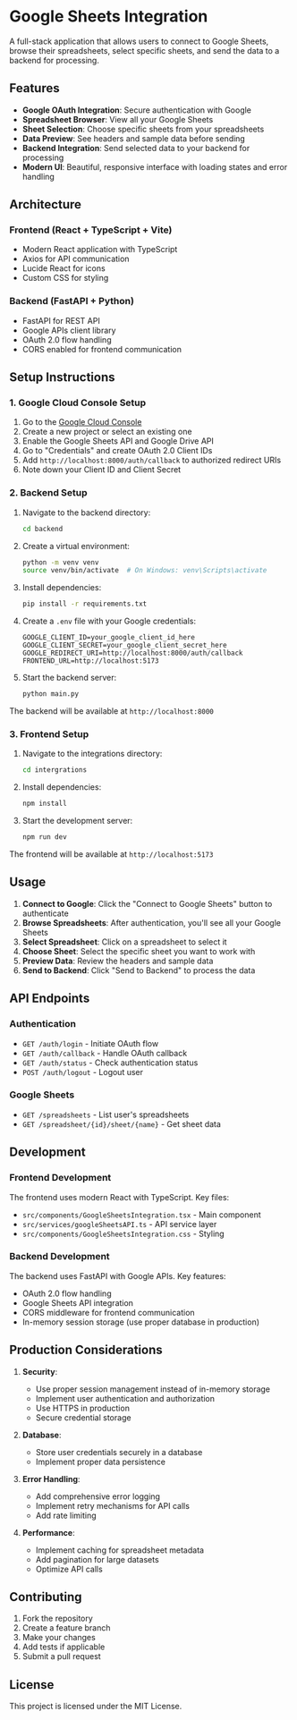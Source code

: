 # Google Sheets Integration

A full-stack application that allows users to connect to Google Sheets, browse their spreadsheets, select specific sheets, and send the data to a backend for processing.

## Features

- **Google OAuth Integration**: Secure authentication with Google
- **Spreadsheet Browser**: View all your Google Sheets
- **Sheet Selection**: Choose specific sheets from your spreadsheets
- **Data Preview**: See headers and sample data before sending
- **Backend Integration**: Send selected data to your backend for processing
- **Modern UI**: Beautiful, responsive interface with loading states and error handling

## Architecture

### Frontend (React + TypeScript + Vite)
- Modern React application with TypeScript
- Axios for API communication
- Lucide React for icons
- Custom CSS for styling

### Backend (FastAPI + Python)
- FastAPI for REST API
- Google APIs client library
- OAuth 2.0 flow handling
- CORS enabled for frontend communication

## Setup Instructions

### 1. Google Cloud Console Setup

1. Go to the [Google Cloud Console](https://console.cloud.google.com/)
2. Create a new project or select an existing one
3. Enable the Google Sheets API and Google Drive API
4. Go to "Credentials" and create OAuth 2.0 Client IDs
5. Add `http://localhost:8000/auth/callback` to authorized redirect URIs
6. Note down your Client ID and Client Secret

### 2. Backend Setup

1. Navigate to the backend directory:
   ```bash
   cd backend
   ```

2. Create a virtual environment:
   ```bash
   python -m venv venv
   source venv/bin/activate  # On Windows: venv\Scripts\activate
   ```

3. Install dependencies:
   ```bash
   pip install -r requirements.txt
   ```

4. Create a `.env` file with your Google credentials:
   ```env
   GOOGLE_CLIENT_ID=your_google_client_id_here
   GOOGLE_CLIENT_SECRET=your_google_client_secret_here
   GOOGLE_REDIRECT_URI=http://localhost:8000/auth/callback
   FRONTEND_URL=http://localhost:5173
   ```

5. Start the backend server:
   ```bash
   python main.py
   ```

The backend will be available at `http://localhost:8000`

### 3. Frontend Setup

1. Navigate to the integrations directory:
   ```bash
   cd intergrations
   ```

2. Install dependencies:
   ```bash
   npm install
   ```

3. Start the development server:
   ```bash
   npm run dev
   ```

The frontend will be available at `http://localhost:5173`

## Usage

1. **Connect to Google**: Click the "Connect to Google Sheets" button to authenticate
2. **Browse Spreadsheets**: After authentication, you'll see all your Google Sheets
3. **Select Spreadsheet**: Click on a spreadsheet to select it
4. **Choose Sheet**: Select the specific sheet you want to work with
5. **Preview Data**: Review the headers and sample data
6. **Send to Backend**: Click "Send to Backend" to process the data

## API Endpoints

### Authentication
- `GET /auth/login` - Initiate OAuth flow
- `GET /auth/callback` - Handle OAuth callback
- `GET /auth/status` - Check authentication status
- `POST /auth/logout` - Logout user

### Google Sheets
- `GET /spreadsheets` - List user's spreadsheets
- `GET /spreadsheet/{id}/sheet/{name}` - Get sheet data

## Development

### Frontend Development
The frontend uses modern React with TypeScript. Key files:
- `src/components/GoogleSheetsIntegration.tsx` - Main component
- `src/services/googleSheetsAPI.ts` - API service layer
- `src/components/GoogleSheetsIntegration.css` - Styling

### Backend Development
The backend uses FastAPI with Google APIs. Key features:
- OAuth 2.0 flow handling
- Google Sheets API integration
- CORS middleware for frontend communication
- In-memory session storage (use proper database in production)

## Production Considerations

1. **Security**:
   - Use proper session management instead of in-memory storage
   - Implement user authentication and authorization
   - Use HTTPS in production
   - Secure credential storage

2. **Database**:
   - Store user credentials securely in a database
   - Implement proper data persistence

3. **Error Handling**:
   - Add comprehensive error logging
   - Implement retry mechanisms for API calls
   - Add rate limiting

4. **Performance**:
   - Implement caching for spreadsheet metadata
   - Add pagination for large datasets
   - Optimize API calls

## Contributing

1. Fork the repository
2. Create a feature branch
3. Make your changes
4. Add tests if applicable
5. Submit a pull request

## License

This project is licensed under the MIT License.
